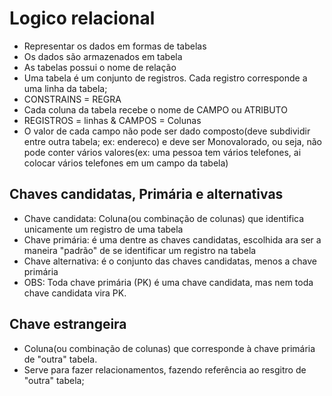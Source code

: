 # Logico relacional
- Representar os dados em formas de tabelas
- Os dados são armazenados em tabela
- As tabelas possui o nome de relação
- Uma tabela é um conjunto de registros. Cada registro corresponde a uma linha da tabela;
- CONSTRAINS = REGRA
- Cada coluna da tabela recebe o nome de CAMPO ou ATRIBUTO
- REGISTROS = linhas & CAMPOS = Colunas
- O valor de cada campo não pode ser dado composto(deve subdividir entre outra tabela; ex: endereco) e deve ser Monovalorado, ou seja, não pode conter vários valores(ex: uma pessoa tem vários telefones, ai colocar vários telefones em um campo da tabela)

## Chaves candidatas, Primária e alternativas
- Chave candidata: Coluna(ou combinação de colunas) que identifica unicamente um registro de uma tabela
- Chave primária: é uma dentre as chaves candidatas, escolhida ara ser a maneira "padrão" de se identificar um registro na tabela
- Chave alternativa: é o conjunto das chaves candidatas, menos a chave primária
- OBS: Toda chave primária (PK) é uma chave candidata, mas nem toda chave candidata vira PK.

## Chave estrangeira
- Coluna(ou combinação de colunas) que corresponde à chave primária de "outra" tabela.
- Serve para fazer relacionamentos, fazendo referência ao resgitro de "outra" tabela;

